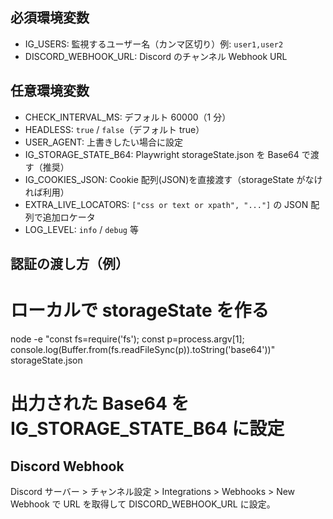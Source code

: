 ## 必須環境変数
- IG_USERS: 監視するユーザー名（カンマ区切り）例: `user1,user2`
- DISCORD_WEBHOOK_URL: Discord のチャンネル Webhook URL

## 任意環境変数
- CHECK_INTERVAL_MS: デフォルト 60000（1 分）
- HEADLESS: `true` / `false`（デフォルト true）
- USER_AGENT: 上書きしたい場合に設定
- IG_STORAGE_STATE_B64: Playwright storageState.json を Base64 で渡す（推奨）
- IG_COOKIES_JSON: Cookie 配列(JSON)を直接渡す（storageState がなければ利用）
- EXTRA_LIVE_LOCATORS: `["css or text or xpath", "..."]` の JSON 配列で追加ロケータ
- LOG_LEVEL: `info` / `debug` 等

## 認証の渡し方（例）
# ローカルで storageState を作る
node -e "const fs=require('fs'); const p=process.argv[1]; console.log(Buffer.from(fs.readFileSync(p)).toString('base64'))" storageState.json

# 出力された Base64 を IG_STORAGE_STATE_B64 に設定

## Discord Webhook
Discord サーバー > チャンネル設定 > Integrations > Webhooks > New Webhook で URL を取得して DISCORD_WEBHOOK_URL に設定。
